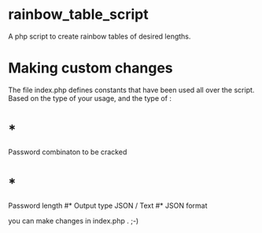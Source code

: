 # rainbow_table_script
A php script to create rainbow tables of desired lengths.

# Making custom changes
The file index.php defines constants that have been used all over the script.
Based on the type of your usage, and the type of :
# * 
Password combinaton to be cracked
# *
Password length
#*
Output type JSON / Text
#*
JSON format

you can make changes in index.php .  ;-)

